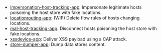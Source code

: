 - [impersonation-host-tracking-app](https://github.com/edoardottt/offensive-onos-apps/tree/main/apps/impersonation-host-tracking-app): Impersonate legitimate hosts poisoning the host store with fake locations.
- [locationrouting-app](https://github.com/edoardottt/offensive-onos-apps/tree/main/apps/locationrouting-app): (WIP) Delete flow rules of hosts changing locations.
- [mal-host-tracking-app](https://github.com/edoardottt/offensive-onos-apps/tree/main/apps/mal-host-tracking-app): Disconnect hosts poisoning the host store with fake locations.
- [xssdevice-app](https://github.com/edoardottt/offensive-onos-apps/tree/main/apps/xssdevice-app): Deliver XSS payload using a CAP attack.
- [store-dumper-app](https://github.com/edoardottt/offensive-onos-apps/tree/main/apps/store-dumper-app): Dump data stores content.
